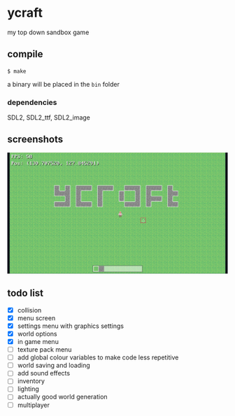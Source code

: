 # ycraft
my top down sandbox game

## compile
```
$ make
```

a binary will be placed in the `bin` folder

### dependencies
SDL2, SDL2_ttf, SDL2_image

## screenshots
<img src="/img/screenshot.png">

## todo list
- [X] collision
- [X] menu screen
- [X] settings menu with graphics settings
- [X] world options
- [X] in game menu
- [ ] texture pack menu
- [ ] add global colour variables to make code less repetitive
- [ ] world saving and loading
- [ ] add sound effects
- [ ] inventory
- [ ] lighting
- [ ] actually good world generation
- [ ] multiplayer

